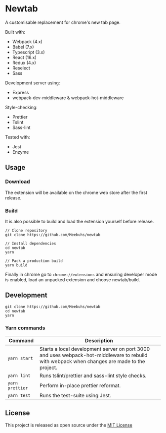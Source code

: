 # Newtab

A customisable replacement for chrome's new tab page.

Built with:

- Webpack (4.x)
- Babel (7.x)
- Typescript (3.x)
- React (16.x)
- Redux (4.x)
- Reselect
- Sass

Development server using:

- Express
- webpack-dev-middleware & webpack-hot-middleware

Style-checking:

- Prettier
- Tslint
- Sass-lint

Tested with:

- Jest
- Enzyme

## Usage

### Download

The extension will be available on the chrome web store after the first release.

### Build

It is also possible to build and load the extension yourself before release.

```
// Clone repository
git clone https://github.com/Meebuhs/newtab

// Install dependencies
cd newtab
yarn

// Pack a production build
yarn build
```

Finally in chrome go to `chrome://extensions` and ensuring developer mode is enabled, load an unpacked extension and choose newtab/build.

## Development

```
git clone https://github.com/Meebuhs/newtab
cd newtab
yarn
```

### Yarn commands

| Command         | Description                                                                                                                                  |
| --------------- | -------------------------------------------------------------------------------------------------------------------------------------------- |
| `yarn start`    | Starts a local development server on port 3000 and uses webpack-hot-middleware to rebuild with webpack when changes are made to the project. |
| `yarn lint`     | Runs tslint/prettier and sass-lint style checks.                                                                                             |
| `yarn prettier` | Perform in-place prettier reformat.                                                                                                          |
| `yarn test`     | Runs the test-suite using Jest.                                                                                                              |

## License

This project is released as open source under the [MIT License](https://opensource.org/licenses/MIT)
